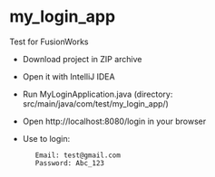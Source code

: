 # my_login_app
Test for FusionWorks


- Download project in ZIP archive

- Open it with IntelliJ IDEA

- Run  MyLoginApplication.java  (directory: src/main/java/com/test/my_login_app/)

- Open http://localhost:8080/login in your browser

- Use to login:

		 Email: test@gmail.com
		 Password: Abc_123
